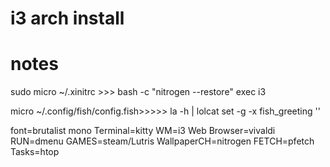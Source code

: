 # i3 arch install
# notes

sudo micro ~/.xinitrc >>>
bash -c "nitrogen --restore"
exec i3

micro ~/.config/fish/config.fish>>>>>
la -h | lolcat
set -g -x fish_greeting ''

font=brutalist mono
Terminal=kitty
WM=i3
Web Browser=vivaldi
RUN=dmenu
GAMES=steam/Lutris
WallpaperCH=nitrogen
FETCH=pfetch
Tasks=htop
